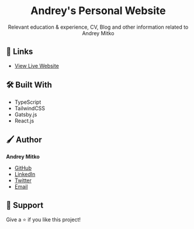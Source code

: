<h1 align="center">Andrey's Personal Website</h1>

<p align="center">Relevant education & experience, CV, Blog and other information related to Andrey Mitko</p>

## 🔗 Links

- [View Live Website](https://andreymitko.com "Live View")

## 🛠 Built With

- TypeScript
- TailwindCSS
- Gatsby.js
- React.js

## 🖌 Author

**Andrey Mitko**

- [GitHub](https://github.com/andrey-mitko "Andrey Mitko")
- [LinkedIn](https://linkedin.com/in/mitk8 "Andrey Mitko")
- [Twitter](https://linkedin.com/in/andrey_mitko "Andrey Mitko")
- [Email](mailto:andrey@mitko.me "Hi!")

## 🤝 Support

Give a ⭐️ if you like this project!
